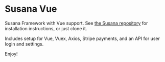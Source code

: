 # Susana Vue

Susana Framework with Vue support. See [the Susana repository](https://github.com/fugroup/susana) for installation instructions, or just clone it.

Includes setup for Vue, Vuex, Axios, Stripe payments, and an API for user login and settings.

Enjoy!
